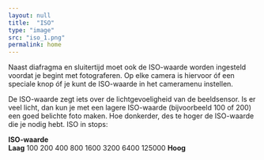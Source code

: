 ```yaml
---
layout: null
title:  "ISO"
type: "image"
src: "iso_1.png"
permalink: home
---
```



Naast diafragma en sluitertijd moet ook de ISO-waarde worden ingesteld voordat je begint met fotograferen. Op elke camera is hiervoor óf een speciale knop óf je kunt de ISO-waarde in het cameramenu instellen.


De ISO-waarde zegt iets over de lichtgevoeligheid van de beeldsensor. Is er veel licht, dan kun je met een lagere ISO-waarde (bijvoorbeeld 100 of 200) een goed belichte foto maken. Hoe donkerder, des te hoger de ISO-waarde die je nodig hebt.
ISO in stops:

**ISO-waarde**<br>
**Laag** 100    200  400       800       1600      3200     6400  125000    **Hoog**

